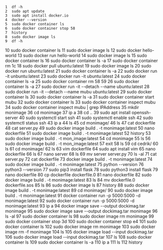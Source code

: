 

    1  df -h
    2  sudo apt update
    3  sudo apt install docker.io
    4  docker --version 
    5  sudo docker container ls
    6  sudo docker container stop 58
    7  history 
    8  sudo docker image ls
    9  df -h
   10  sudo docker container ls
   11  sudo docker image ls
   12  sudo docker hello-world
   13  sudo docker run hello-world
   14  sudo docker image ls
   15  sudo docker container ls
   16  sudo docker container ls -a
   17  sudo docker container rm 1c
   18  sudo docker pull ubuntu:latest
   19  sudo docker image ls
   20  sudo docker run ubuntu:latest
   21  sudo docker container ls -a
   22  sudo docker run -it unbuntu:latest
   23  sudo docker run -it ubuntu:latest
   24  sudo docker container ls -a
   25  sudo docker container rm 58 59
   26  sudo docker container ls -a
   27  sudo docker run -it --detach --name ubuntu:latest
   28  sudo docker run -it --detach --name mubu ubuntu:latest
   29  sudo docker container ls
   30  sudo docker container ls -a
   31  sudo docker container start mubu
   32  sudo docker container ls
   33  sudo docker container inspect mubu
   34  sudo docker container inspect mubu | grep IPAddress
   35  mkdir monimage
   36  cd monimage
   37  ip a
   38  cd ..
   39  sudo apt install openssh-server 
   40  sudo systemctl start ssh
   41  sudo systemctl enable ssh
   42  sudo systemctl status ssh
   43  ip a
   44  ls
   45  cd monimage/
   46  ls
   47  cat dockerfile
   48  cat server.py 
   49  sudo docker image build . -t monimage:latest
   50  nano dockerfile
   51  sudo docker image build . -t monimage:latest
   52  history 
   53  sudo docker image build . -t mon_image:latest
   54  cd monimage
   55  ls
   56  sudo docker image build . -t mon_image:latest
   57  exit
   58  ls
   59  cd cedrik/
   60  ls
   61  cd monimage/
   62  ls
   63  vim dockerfile
   64  sudo apt install vim
   65  nano dockerfile
   66  ls
   67  nano server
   68  ls
   69  mv server server.py
   70  ls -al
   71  cat server.py 
   72  cat dockerfile 
   73  docker image build . -t monimage:latest
   74  sudo docker image build . -t monimage:latest
   75  python --version
   76  python3 --version
   77  sudo pip3 install flask
   78  sudo python3 install flask
   79  nano dockerfile
   80  cp dockerfile dockerfile.0
   81  nano dockerfile
   82  sudo docker image build . -t monimage:latest
   83  ls
   84  mv dockerfile.0 dockerfile.sos
   85  ls
   86  sudo docker image ls
   87  history 
   88  sudo docker image build . -t monimage:latest
   89  cd monimage/
   90  sudo docker image build . -t monimage:latest
   91  docker container run -p 5000:5000 -d monimage:latest
   92  sudo docker container run -p 5000:5000 -d monimage:latest
   93  ip a
   94  docker image save --output dockimag.tar monimage
   95  sudo docker image save --output dockimag.tar monimage
   96  ls -al
   97  sudo docker container ls
   98  sudo docker image rm monimage
   99  sudo docker container stop 3d
  100  sudo docker container stop e4
  101  sudo docker container ls
  102  sudo docker image rm monimage
  103  sudo docker image rm -f monimage
  104  ls
  105  docker image load --input dockimag.tar
  106  sudo docker image load --input dockimag.tar
  107  ls
  108  sudo docker container ls
  109  sudo docker container ls -a
  110  ip a
  111  ls
  112  history 
